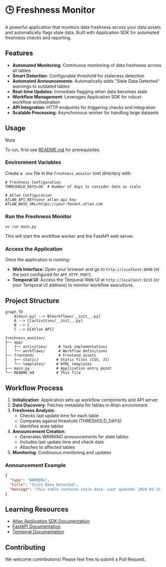 # 🕒 Freshness Monitor

A powerful application that monitors data freshness across your data assets and automatically flags stale data. Built with Application SDK for automated freshness checks and reporting.

## Features

- **Automated Monitoring**: Continuous monitoring of data freshness across all tables
- **Smart Detection**: Configurable threshold for staleness detection
- **Automated Announcements**: Automatically adds "Stale Data Detected" warnings to outdated tables
- **Real-time Updates**: Immediate flagging when data becomes stale
- **Workflow Management**: Leverages Application SDK for robust workflow orchestration
- **API Integration**: HTTP endpoints for triggering checks and integration
- **Scalable Processing**: Asynchronous worker for handling large datasets

## Usage

> [!NOTE]
> To run, first see [README.md](../README.md) for prerequisites.

### Environment Variables

Create a `.env` file in the `freshness_monitor` root directory with:

```env
# Freshness Configuration
THRESHOLD_DAYS=30  # Number of days to consider data as stale

# Atlan Configuration
ATLAN_API_KEY=your_atlan_api_key
ATLAN_BASE_URL=https://your-tenant.atlan.com
```

### Run the Freshness Monitor

```bash
uv run main.py
```

This will start the workflow worker and the FastAPI web server.

### Access the Application

Once the application is running:

- **Web Interface**: Open your browser and go to `http://localhost:8000` (or the port configured for `APP_HTTP_PORT`).
- **Temporal UI**: Access the Temporal Web UI at `http://localhost:8233` (or your Temporal UI address) to monitor workflow executions.

## Project Structure

```mermaid
graph TD
    A[main.py] --> B[workflows/__init__.py]
    A --> C[activities/__init__.py]
    B --> C
    C --> D[Atlan API]
```

```
freshness_monitor/
├── app/
│   ├── activities/     # Task implementations
│   └── workflows/      # Workflow definitions
├── frontend/           # Frontend assets
│   ├── static/        # Static files (CSS, JS)
│   └── templates/     # HTML templates
├── main.py            # Application entry point
└── README.md          # This file
```

## Workflow Process

1. **Initialization**: Application sets up workflow components and API server
2. **Data Discovery**: Fetches metadata for tables in Atlan environment
3. **Freshness Analysis**:
   - Checks last update time for each table
   - Compares against threshold (THRESHOLD_DAYS)
   - Identifies stale tables
4. **Announcement Creation**:
   - Generates WARNING announcements for stale tables
   - Includes last update time and check date
   - Attaches to affected tables
5. **Monitoring**: Continuous monitoring and updates

### Announcement Example

```json
{
  "type": "WARNING",
  "title": "Stale Data Detected",
  "message": "This table contains stale data. Last updated: 2024-01-15. Data freshness check performed on 2024-03-20."
}
```

## Learning Resources

- [Atlan Application SDK Documentation](https://github.com/atlanhq/application-sdk/tree/main/docs)
- [FastAPI Documentation](https://fastapi.tiangolo.com/)
- [Temporal Documentation](https://docs.temporal.io/)

## Contributing

We welcome contributions! Please feel free to submit a Pull Request.
